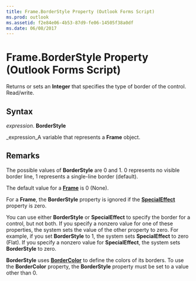 ```yaml
---
title: Frame.BorderStyle Property (Outlook Forms Script)
ms.prod: outlook
ms.assetid: f2e84e06-4b53-87d9-fe06-14505f38a0df
ms.date: 06/08/2017
---
```



# Frame.BorderStyle Property (Outlook Forms Script)

Returns or sets an **Integer** that specifies the type of border of the control. Read/write.


## Syntax

 _expression_. **BorderStyle**

 _expression_A variable that represents a **Frame** object.


## Remarks

The possible values of **BorderStyle** are 0 and 1. 0 represents no visible border line, 1 represents a single-line border (default).

The default value for a **[Frame](frame-object-outlook-forms-script.md)** is 0 (None).

For a **Frame**, the **BorderStyle** property is ignored if the **[SpecialEffect](frame-specialeffect-property-outlook-forms-script.md)** property is zero.

You can use either **BorderStyle** or **SpecialEffect** to specify the border for a control, but not both. If you specify a nonzero value for one of these properties, the system sets the value of the other property to zero. For example, if you set **BorderStyle** to 1, the system sets **SpecialEffect** to zero (Flat). If you specify a nonzero value for **SpecialEffect**, the system sets **BorderStyle** to zero.

 **BorderStyle** uses **[BorderColor](frame-bordercolor-property-outlook-forms-script.md)** to define the colors of its borders. To use the **BorderColor** property, the **BorderStyle** property must be set to a value other than 0.


